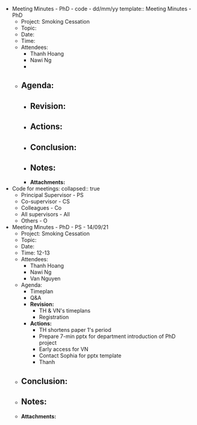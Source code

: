 - Meeting Minutes - PhD - code - dd/mm/yy
  template:: Meeting Minutes - PhD
	- Project: Smoking Cessation
	- Topic:
	- Date:
	- Time:
	- Attendees:
		- Thanh Hoang
		- Nawi Ng
		-
	- Agenda:
		-
		- **Revision:**
			-
		- **Actions:**
			-
		- **Conclusion:**
			-
		- **Notes:**
			-
		- **Attachments:**
- Code for meetings:
  collapsed:: true
	- Principal Supervisor - PS
	- Co-supervisor - CS
	- Colleagues - Co
	- All supervisors -  All
	- Others - O
- Meeting Minutes - PhD - PS - 14/09/21
	- Project: Smoking Cessation
	- Topic:
	- Date:
	- Time: 12-13
	- Attendees:
		- Thanh Hoang
		- Nawi Ng
		- Van Nguyen
	- Agenda:
		- Timeplan
		- Q&A
		- **Revision:**
			- TH & VN's timeplans
			- Registration
		- **Actions:**
			- TH shortens paper 1's period
			- Prepare 7-min pptx for department introduction of  PhD project
			- Early access for VN
			- Contact Sophia for pptx template
			- Thanh
	- **Conclusion:**
		-
	- **Notes:**
		-
	- **Attachments:**